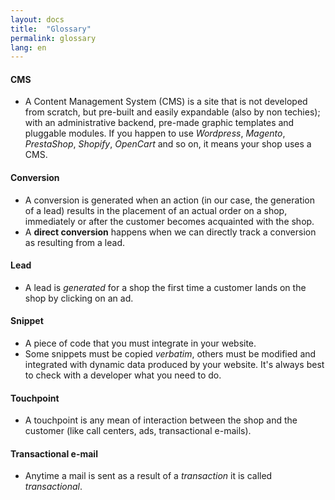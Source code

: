 ```yaml
---
layout: docs
title:  "Glossary"
permalink: glossary
lang: en
---
```

#### CMS

- A Content Management System (CMS) is a site that is not developed from scratch, but pre-built and easily expandable (also by non techies); with an administrative backend, pre-made graphic templates and pluggable modules. If you happen to use *Wordpress*, *Magento*, *PrestaShop*, *Shopify*, *OpenCart* and so on, it means your shop uses a CMS.

#### Conversion

- A conversion is generated when an action (in our case, the generation of a lead) results in the placement of an actual order on a shop, immediately or after the customer becomes acquainted with the shop. 
- A **direct conversion** happens when we can directly track a conversion as resulting from a lead.

#### Lead

- A lead is *generated* for a shop the first time a customer lands on the shop by clicking on an ad.

#### Snippet

- A piece of code that you must integrate in your website.
- Some snippets must be copied *verbatim*, others must be modified and integrated with dynamic data produced by your website. It's always best to check with a developer what you need to do.

#### Touchpoint

- A touchpoint is any mean of interaction between the shop and the customer (like call centers, ads, transactional e-mails).

#### Transactional e-mail

- Anytime a mail is sent as a result of a *transaction* it is called *transactional*.